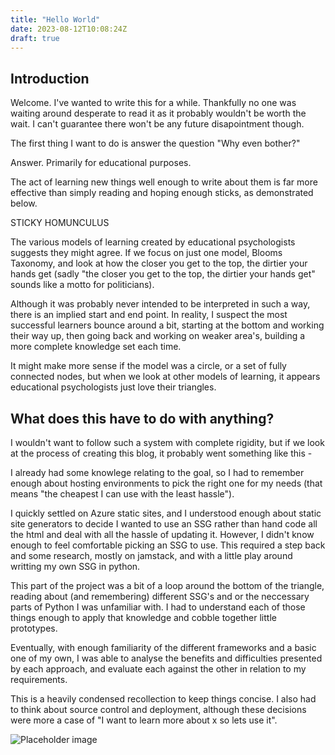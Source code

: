 ```yaml
---
title: "Hello World"
date: 2023-08-12T10:08:24Z
draft: true
---
```

Introduction
------------
Welcome.
I've wanted to write this for a while. Thankfully no one was waiting around desperate to read it as it probably wouldn't be worth the wait. I can't guarantee there won't be any future disapointment though.

The first thing I want to do is answer the question "Why even bother?"

Answer. Primarily for educational purposes.

The act of learning new things well enough to write about them is far more effective than simply reading and hoping enough sticks, as demonstrated below.

STICKY HOMUNCULUS

The various models of learning created by educational psychologists suggests they might agree. If we focus on just one model, Blooms Taxonomy, and look at how the closer you get to the top, the dirtier your hands get (sadly "the closer you get to the top, the dirtier your hands get" sounds like a motto for politicians).

Although it was probably never intended to be interpreted in such a way, there is an implied start and end point. In reality, I suspect the most successful learners bounce around a bit, starting at the bottom and working their way up, then going back and working on weaker area's, building a more complete knowledge set each time.

It might make more sense if the model was a circle, or a set of fully connected nodes, but when we look at other models of learning, it appears educational psychologists just love their triangles.

What does this have to do with anything?
-------
I wouldn't want to follow such a system with complete rigidity, but if we look at the process of creating this blog, it probably went something like this - 

I already had some knowlege relating to the goal, so I had to remember enough about hosting environments to pick the right one for my needs (that means "the cheapest I can use with the least hassle").

I quickly settled on Azure static sites, and I understood enough about static site generators to decide I wanted to use an SSG rather than hand code all the html and deal with all the hassle of updating it.  However, I didn't know enough to feel comfortable picking an SSG to use. This required a step back and some research, mostly on jamstack, and with a little play around writting my own SSG in python.

This part of the project was a bit of a loop around the bottom of the triangle, reading about (and remembering) different SSG's and or the neccessary parts of Python I was unfamiliar with. I had to understand each of those things enough to apply that knowledge and cobble together little prototypes.

Eventually, with enough familiarity of the different frameworks and a basic one of my own, I was able to analyse the benefits and difficulties presented by each approach, and evaluate each against the other in relation to my requirements.

This is a heavily condensed recollection to keep things concise. I also had to think about source control and deployment, although these decisions were more a case of "I want to learn more about x so lets use it".




![Placeholder image](/hilarious.jpg)
